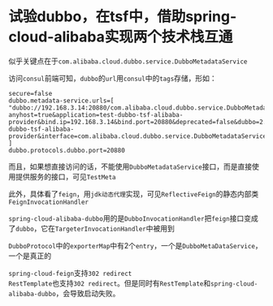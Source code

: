 # 试验dubbo，在tsf中，借助spring-cloud-alibaba实现两个技术栈互通

似乎关键点在于```com.alibaba.cloud.dubbo.service.DubboMetadataService```

访问```consul```前端可知，```dubbo```的```url```用```consul```中的```tags```存储，形如：
```
secure=false
dubbo.metadata-service.urls=[ "dubbo://192.168.3.14:20880/com.alibaba.cloud.dubbo.service.DubboMetadataService?anyhost=true&application=test-dubbo-tsf-alibaba-provider&bind.ip=192.168.3.14&bind.port=20880&deprecated=false&dubbo=2.0.2&dynamic=true&generic=false&group=test-dubbo-tsf-alibaba-provider&interface=com.alibaba.cloud.dubbo.service.DubboMetadataService&methods=getAllServiceKeys,getServiceRestMetadata,getExportedURLs,getAllExportedURLs&pid=14804&qos.enable=false&register=true&release=2.7.3&revision=2.1.0.RELEASE&side=provider&timestamp=1585131504055&version=1.0.0" ]
dubbo.protocols.dubbo.port=20880
```

而且，如果想直接访问的话，不能使用```DubboMetadataService```接口，而是直接使用提供服务的接口，可见```TestMeta```

此外，具体看了```feign```，用```jdk动态代理```实现，可见```ReflectiveFeign```的静态内部类```FeignInvocationHandler```

```spring-cloud-alibaba-dubbo```用的是```DubboInvocationHandler```把```feign```接口变成了```dubbo```，它在```TargeterInvocationHandler```中被用到

```DubboProtocol```中的```exporterMap```中有2个```entry```，一个是```DubboMetaDataService```，一个是真正的

```spring-cloud-feign```支持```302 redirect```  
```RestTemplate```也支持```302 redirect```。但是同时有```RestTemplate```和```spring-cloud-alibaba-dubbo```，会导致启动失败。